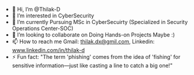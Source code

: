 - 👋 Hi, I’m @Thilak-D
- 👀 I’m interested in CyberSecurity
- 🌱 I’m currently Pursuing MSc in CyberSecuirty (Specialized in Security Operations Center-SOC)
- 💞️ I’m looking to collaborate on Doing Hands-on Projects Maybe :)
- 📫 How to reach me Gmail: thilak.dx@gmil.com, Linkedin: www.linkedin.com/in/thilak-d
- ⚡ Fun fact: "The term 'phishing' comes from the idea of 'fishing' for sensitive information—just like casting a line to catch a big one!"

<!---
Thilak-D/Thilak-D is a ✨ special ✨ repository because its `README.md` (this file) appears on your GitHub profile.
You can click the Preview link to take a look at your changes.
--->

